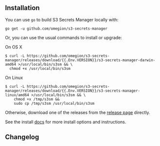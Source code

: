 ## Installation

You can use `go` to build S3 Secrets Manager locally with:

```shell
go get -u github.com/omegion/s3-secrets-manager
```

Or, you can use the usual commands to install or upgrade:

On OS X

```shell
$ curl -L https://github.com/omegion/s3-secrets-manager/releases/download/{{.Env.VERSION}}/s3-secrets-manager-darwin-amd64 >/usr/local/bin/s3sm && \
  chmod +x /usr/local/bin/s3sm
```

On Linux
```shell
$ curl -L https://github.com/omegion/s3-secrets-manager/releases/download/{{.Env.VERSION}}/s3-secrets-manager-linux/amd64 >/usr/local/bin/s3sm && \
    chmod +x /tmp/s3sm &&
    sudo cp /tmp/s3sm /usr/local/bin/s3sm
```

Otherwise, download one of the releases from the [release page](https://github.com/omegion/s3-secrets-manager/releases/) directly.

See the install [docs](https://s3-secrets-manager.omegion.dev) for more install options and instructions.

## Changelog

